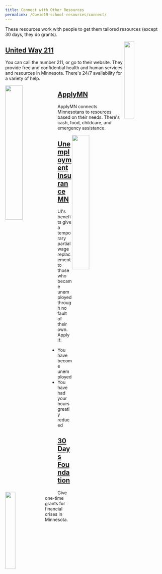 ```yaml
---
title: Connect with Other Resources
permalink: /Covid19-school-resources/connect/
---
```

These resources work with people to get them tailored resources (except 30 days, they do grants).

<img src="/blog/assets/images/COVID19Learning/211.png" width="25%" style="float: right">

## [United Way 211](https://www.211unitedway.org/)
You can call the number 211, or go to their website. They provide free and confidential health and human services and resources in Minnesota. There's 24/7 availability for a variety of help.

<img src="/blog/assets/images/COVID19Learning/mndhs.jpg" width="33%" style="float: left">

## [ApplyMN](https://applymn.dhs.mn.gov/online-app-web/spring/public/process-login)
ApplyMN connects Minnesotans to resources based on their needs. There's cash, food, childcare, and emergency assistance.

<img src="/blog/assets/images/COVID19Learning/uimn.png" width="33%" style="float: right">

## [Unemployment Insurance MN](https://www.uimn.org/applicants/)
UI's benefits give a temporary partial wage replacement to those who became unemployed through no fault of their own.
Apply if: 
- You have become unemployed
- You have had your hours greatly reduced

<img src="/blog/assets/images/COVID19Learning/30days.jpg" width="25%" style="float: left">

## [30 Days Foundation](https://www.the30-daysfoundation.org/)
Give one-time grants for financial crises in Minnesota.